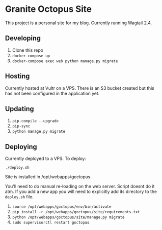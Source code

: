 Granite Octopus Site
====================

This project is a personal site for my blog. Currently running Wagtail 2.4.

Developing
----------

1. Clone this repo
2. `docker-compose up`
3. `docker-compose exec web python manage.py migrate`

Hosting
-------
Currently hosted at Vultr on a VPS.
There is an S3 bucket created but this has not been configured in the
application yet.

Updating
--------

1. `pip-compile --upgrade`
2. `pip-sync`
3. `python manage.py migrate`

Deploying
---------

Currently deployed to a VPS. To deploy:

`./deploy.sh`

Site is installed in /opt/webapps/goctopus

You'll need to do manual re-loading on the web server. Script doesnt do it atm.
If you add a new app you will need to explicitly add its directory to the
`deploy.sh` file.

1. `source /opt/webapps/goctopus/env/bin/activate`  
2. `pip install -r /opt/webapps/goctopus/site/requirements.txt`  
3. `python /opt/webapps/goctopus/site/manage.py migrate`  
4. `sudo supervisorctl restart goctopus`  

